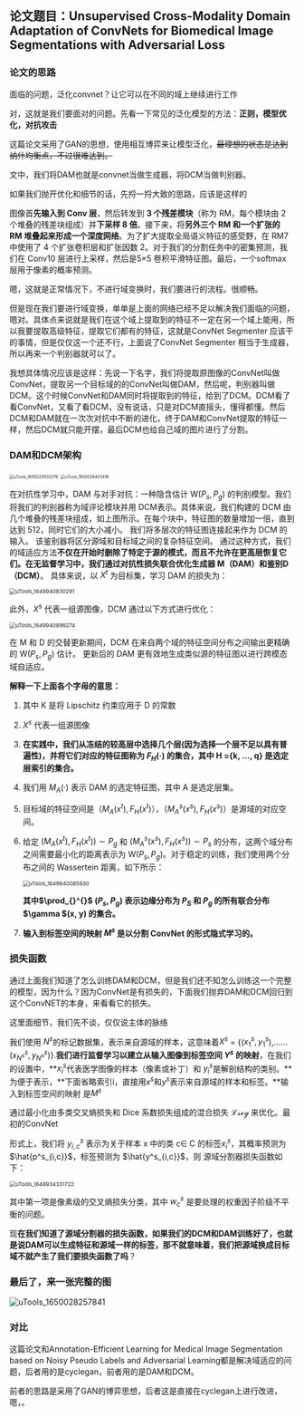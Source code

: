 ## 论文题目：Unsupervised Cross-Modality Domain Adaptation of ConvNets for Biomedical Image Segmentations with Adversarial Loss

### 论文的思路

面临的问题，泛化convnet？让它可以在不同的域上继续进行工作

对，这就是我们要面对的问题。先看一下常见的泛化模型的方法：**正则，模型优化，对抗攻击**

这篇论文采用了GAN的思想，使用相互博弈来让模型泛化，~~最理想的状态是达到纳什均衡点，不过很难达到。~~

文中，我们将DAM也就是convnet当做生成器，将DCM当做判别器。

如果我们抛开优化和细节的话，先捋一捋大致的思路，应该是这样的

图像首**先输入到 Conv 层**，然后转发到 **3 个残差模块**（称为 RM，每个模块由 2 个堆叠的残差块组成）并**下采样 8 倍**。接下来，将**另外三个 RM 和一个扩张的 RM 堆叠起来形成一个深度网络**。为了扩大提取全局语义特征的感受野，在 RM7 中使用了 4 个扩张卷积层和扩张因数 2。对于我们的分割任务中的密集预测，我们在 Conv10 层进行上采样，然后是5×5 卷积平滑特征图。最后，一个softmax 层用于像素的概率预测。

嗯，这就是正常情况下，不进行域变换时，我们要进行的流程。很顺畅。

但是现在我们要进行域变换，单单是上面的网络已经不足以解决我们面临的问题，嗯对。具体点来说就是我们在这个域上提取到的特征不一定在另一个域上能用，所以我要提取高级特征，提取它们都有的特征，这就是ConvNet Segmenter 应该干的事情，但是仅仅这一个还不行，上面说了ConvNet  Segmenter 相当于生成器，所以再来一个判别器就可以了。

我想具体情况应该是这样：先说一下名字，我们将提取原图像的ConvNet叫做ConvNet，提取另一个目标域的的ConvNet叫做DAM，然后呢，判别器叫做DCM。这个时候ConvNet和DAM同时将提取到的特征，给到了DCM。DCM看了看ConvNet，又看了看DCM，没有说话，只是对DCM直摇头，懂得都懂。然后DCM和DAM就在一次次对抗中不断的进化，终于DAM和ConvNet提取的特征一样，然后DCM就只能开摆，最后DCM也给自己域的图片进行了分割。

### DAM和DCM架构

<img src="https://cdn.jsdelivr.net/gh/junsuyiji/tuchang@master/uTools_1650025933376.png" alt="uTools_1650025933376" style="zoom:50%;" />

<img src="https://cdn.jsdelivr.net/gh/junsuyiji/tuchang@master/uTools_1650026403416.png" alt="uTools_1650026403416" style="zoom:50%;" />

在对抗性学习中，DAM 与对手对抗：一种隐含估计 W($P_s, P_g$) 的判别模型。我们将我们的判别器称为域评论模块并用 DCM表示。具体来说，我们构建的 DCM 由几个堆叠的残差块组成，如上图所示。在每个块中，特征图的数量增加一倍，直到达到 512，同时它们的大小减小。 我们将多层次的特征图连接起来作为 DCM 的输入。 该鉴别器将区分源域和目标域之间的复杂特征空间。 通过这种方式，我们的域适应方法**不仅在开始时删除了特定于源的模式，而且不允许在更高层恢复它们。**在无监督学习中，我**们通过对抗性损失联合优化生成器 M（DAM）和鉴别D（DCM）**。 具体来说，以 $X^t$ 为目标集，学习 DAM 的损失为：

<img src="https://cdn.jsdelivr.net/gh/junsuyiji/tuchang@master/uTools_1649940830291.png" alt="uTools_1649940830291" style="zoom:67%;" />

此外，$X^s$ 代表一组源图像，DCM 通过以下方式进行优化：

<img src="https://cdn.jsdelivr.net/gh/junsuyiji/tuchang@master/uTools_1649940896274.png" alt="uTools_1649940896274" style="zoom:67%;" />

在 M 和 D 的交替更新期间，DCM 在来自两个域的特征空间分布之间输出更精确的 W($P_s, P_g$) 估计。 更新后的 DAM 更有效地生成类似源的特征图以进行跨模态域自适应。

**解释一下上面各个字母的意思：**

1. 其中 K 是将 Lipschitz 约束应用于 D 的常数

2. $X^s$ 代表一组源图像

3. **在实践中，我们从冻结的较高层中选择几个层(因为选择一个层不足以具有普遍性)，并将它们对应的特征图称为 $F_H$(·) 的集合，其中 H ={k, ..., q} 是选定层索引的集合。**

4. 我们用 $M_A$(·) 表示 DAM 的选定特征图，其中 A 是选定层集。

5. 目标域的特征空间是（$M_A(x^t),F_H(x^t)$），（$M^s_A(x^s),F_H(x^s)$）是源域的对应空间。

6. 给定 $(M_A(x^t),F_H(x^t)) \sim P_g$ 和 $(M^s_A(x^s),F_H(x^s)) \sim P_s$ 的分布，这两个域分布之间需要最小化的距离表示为 W($P_s, P_g$)。对于稳定的训练，我们使用两个分布之间的 Wassertein 距离，如下所示：

   <img src="https://cdn.jsdelivr.net/gh/junsuyiji/tuchang@master/uTools_1649940085930.png" alt="uTools_1649940085930" style="zoom:67%;" />

   **其中$\prod_{}^{}$ ($P_s,P_g$) 表示边缘分布为 $P_S$ 和 $P_g$ 的所有联合分布 $\gamma $(x, y) 的集合。**

7. **输入到标签空间的映射 $M^s$ 是以分割 ConvNet 的形式隐式学习的。**

### 损失函数

通过上面我们知道了怎么训练DAM和DCM，但是我们还不知怎么训练这一个完整的模型，因为什么？因为ConvNet是有损失的，下面我们抛弃DAM和DCM回归到这个ConvNET的本身，来看看它的损失。

这里面细节，我们先不谈，仅仅说主体的脉络

我们使用 $N^s$的标记数据集，表示来自源域的样本，这意味着$X^s$ = {($x^s_1,y^s_1$),……($x^s_{N^s},y^s_{N^s}$)}.**我们进行监督学习以建立从输入图像到标签空间 $Y^s$ 的映射**，在我们的设置中，**$x^s_i$代表医学图像的样本（像素或补丁）和 $y^s_i$是解剖结构的类别。**为便于表示，**下面省略索引i，直接用$x^s$和$y^s$表示来自源域的样本和标签。**输入到标签空间的映射 是$M^s$ 

通过最小化由多类交叉熵损失和 Dice 系数损失组成的混合损失 $\mathcal{Lseg}$ 来优化。最初的ConvNet

形式上，我们将 $y^s_{i,c}$ 表示为关于样本 x 中的类 c∈ C 的标签$x^s_i$，其概率预测为 $\hat{p^s_{i,c}}$，标签预测为 $\hat{y^s_{i,c}}$，则
源域分割器损失函数如下：

<img src="https://cdn.jsdelivr.net/gh/junsuyiji/tuchang@master/uTools_1649934331722.png" alt="uTools_1649934331722" style="zoom:67%;" />

其中第一项是像素级的交叉熵损失分类，其中 $w^s_c$ 是要处理的权重因子阶级不平衡的问题。

现**在我们知道了源域分割器的损失函数，如果我们的DCM和DAM训练好了，也就是说DAM可以生成特征和源域一样的标签，那不就意味着，我们把源域换成目标域不就产生了我们要损失函数了吗**？

### 最后了，来一张完整的图

![uTools_1650028257841](https://cdn.jsdelivr.net/gh/junsuyiji/tuchang@master/uTools_1650028257841.png)

### 对比

这篇论文和Annotation-Efficient Learning for Medical Image Segmentation based on Noisy Pseudo Labels and Adversarial Learning都是解决域适应的问题，后者用的是cyclegan，前者用的是DAM和DCM。

前者的思路是采用了GAN的博弈思想，后者这是直接在cyclegan上进行改进，嗯，。